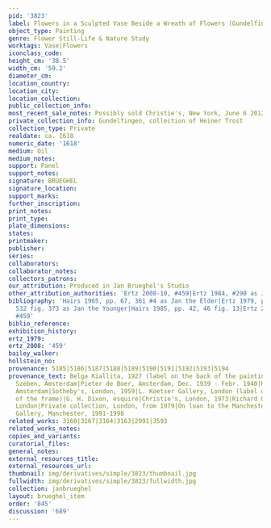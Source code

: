 ```yaml
---
pid: '3823'
label: Flowers in a Sculpted Vase Beside a Wreath of Flowers (Gundelfingen)
object_type: Painting
genre: Flower Still-Life & Nature Study
worktags: Vase|Flowers
iconclass_code:
height_cm: '38.5'
width_cm: '59.2'
diameter_cm:
location_country:
location_city:
location_collection:
public_collection_info:
most_recent_sale_notes: Possibly sold Christie's, New York, June 6 2012
private_collection_info: Gundelfingen, collection of Heiner Trost
collection_type: Private
realdate: ca. 1618
numeric_date: '1618'
medium: Oil
medium_notes:
support: Panel
support_notes:
signature: BRUEGHEL
signature_location:
support_marks:
further_inscription:
print_notes:
print_type:
plate_dimensions:
states:
printmaker:
publisher:
series:
collaborators:
collaborator_notes:
collectors_patrons:
our_attribution: Produced in Jan Brueghel's Studio
other_attribution_authorities: 'Ertz 2008-10, #459|Ertz 1984, #290 as Jan the Younger'
bibliography: 'Hairs 1965, pp. 67, 361 #4 as Jan the Elder|Ertz 1979, pp. 297, 299,
  532 fig. 373 as Jan the Younger|Hairs 1985, pp. 42, 46 fig. 13|Ertz 2008-10, cat.
  #459'
biblio_reference:
exhibition_history:
ertz_1979:
ertz_2008: '459'
bailey_walker:
hollstein_no:
provenance: 5185|5186|5187|5188|5189|5190|5191|5192|5193|5194
provenance_text: Belga Kiallita, 1927 (label on the back of the painting)|Dr. Karl
  Szeben, Amsterdam|Pieter de Boer, Amsterdam, Dec. 1939 - Febr. 1940|Hendrik Doodeheefver,
  Amsterdam|Sotheby's, London, 1959|L. Koetser Gallery, London (label on the back
  of the frame)|G. H. Dixon, esquire|Christie's, London, 1973|Richard Green Gallery,
  London|Private collection, London, from 1979|On loan to the Manchester City Art
  Gallery, Manchester, 1991-1998
related_works: 3160|3167|3164|3163|2991|3593
related_works_notes:
copies_and_variants:
curatorial_files:
general_notes:
external_resources_title:
external_resources_url:
thumbnail: img/derivatives/simple/3823/thumbnail.jpg
fullwidth: img/derivatives/simple/3823/fullwidth.jpg
collection: janbrueghel
layout: brueghel_item
order: '845'
discussion: '689'
---
```


